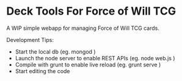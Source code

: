 Deck Tools For Force of Will TCG
===========

A WIP simple webapp for managing Force of Will TCG cards.

Development Tips:
  - Start the local db (eg. mongod )
  - Launch the node server to enable REST APIs (eg. node web.js )
  - Compile with grunt to enable live reload (eg. grunt serve )
  - Start editing the code
